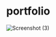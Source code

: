 # portfolio

![Screenshot (3)](https://user-images.githubusercontent.com/78816702/117550707-ed234e00-affe-11eb-9c67-d9522a1d7308.png)

